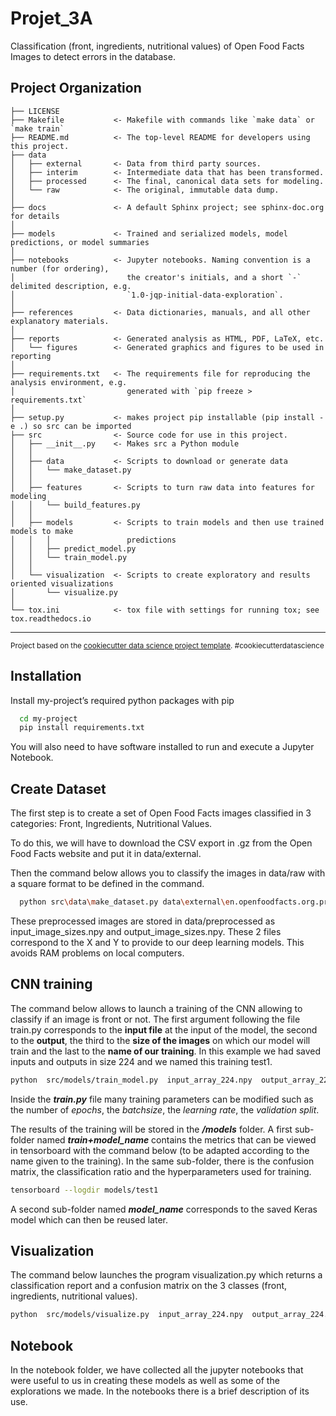 
Projet_3A
==============================

Classification (front, ingredients, nutritional values) of Open Food Facts Images to detect errors in the database.

Project Organization
------------

    ├── LICENSE
    ├── Makefile           <- Makefile with commands like `make data` or `make train`
    ├── README.md          <- The top-level README for developers using this project.
    ├── data
    │   ├── external       <- Data from third party sources.
    │   ├── interim        <- Intermediate data that has been transformed.
    │   ├── processed      <- The final, canonical data sets for modeling.
    │   └── raw            <- The original, immutable data dump.
    │
    ├── docs               <- A default Sphinx project; see sphinx-doc.org for details
    │
    ├── models             <- Trained and serialized models, model predictions, or model summaries
    │
    ├── notebooks          <- Jupyter notebooks. Naming convention is a number (for ordering),
    │                         the creator's initials, and a short `-` delimited description, e.g.
    │                         `1.0-jqp-initial-data-exploration`.
    │
    ├── references         <- Data dictionaries, manuals, and all other explanatory materials.
    │
    ├── reports            <- Generated analysis as HTML, PDF, LaTeX, etc.
    │   └── figures        <- Generated graphics and figures to be used in reporting
    │
    ├── requirements.txt   <- The requirements file for reproducing the analysis environment, e.g.
    │                         generated with `pip freeze > requirements.txt`
    │
    ├── setup.py           <- makes project pip installable (pip install -e .) so src can be imported
    ├── src                <- Source code for use in this project.
    │   ├── __init__.py    <- Makes src a Python module
    │   │
    │   ├── data           <- Scripts to download or generate data
    │   │   └── make_dataset.py
    │   │
    │   ├── features       <- Scripts to turn raw data into features for modeling
    │   │   └── build_features.py
    │   │
    │   ├── models         <- Scripts to train models and then use trained models to make
    │   │   │                 predictions
    │   │   ├── predict_model.py
    │   │   └── train_model.py
    │   │
    │   └── visualization  <- Scripts to create exploratory and results oriented visualizations
    │       └── visualize.py
    │
    └── tox.ini            <- tox file with settings for running tox; see tox.readthedocs.io


--------

<p><small>Project based on the <a target="_blank" href="https://drivendata.github.io/cookiecutter-data-science/">cookiecutter data science project template</a>. #cookiecutterdatascience</small></p>





## Installation

Install my-project’s required python packages with pip

```bash
  cd my-project
  pip install requirements.txt
```
You will also need to have software installed to run and execute a Jupyter Notebook.

## Create Dataset

The first step is to create a set of Open Food Facts images classified in 3 categories: Front, Ingredients, Nutritional Values.

To do this, we will have to download the CSV export in .gz from the Open Food Facts website and put it in data/external.

Then the command below allows you to classify the images in data/raw with a square format to be defined in the command.

```bash
  python src\data\make_dataset.py data\external\en.openfoodfacts.org.products.cs "Image sizes"
```

These preprocessed images are stored in data/preprocessed as input_image_sizes.npy and output_image_sizes.npy. These 2 files correspond to the X and Y to provide to our deep learning models.
This avoids RAM problems on local computers.



## CNN training

The command below allows to launch a training of the CNN allowing to classify if an image is front or not. The first argument following the file train.py corresponds to the **input file** at the input of the model, the second to the **output**, the third to the **size of the images** on which our model will train and the last to the **name of our training**.
In this example we had saved inputs and outputs in size 224 and we named this training test1.

```bash
python  src/models/train_model.py  input_array_224.npy  output_array_224.npy  224  test1
```
Inside the **_train.py_** file many training parameters can be modified such as the number of _epochs_, the _batchsize_, the _learning rate_, the _validation split_.

The results of the training will be stored in the **_/models_** folder. A first sub-folder named **_train+model_name_** contains the metrics that can be viewed in tensorboard with the command below (to be adapted according to the name given to the training). In the same sub-folder, there is the confusion matrix, the classification ratio and the hyperparameters used for training.

```bash
tensorboard --logdir models/test1
```

A second sub-folder named **_model_name_** corresponds to the saved Keras model which can then be reused later.

## Visualization

The command below launches the program visualization.py which returns a classification report and a confusion matrix on the 3 classes (front, ingredients, nutritional values).

```bash
python  src/models/visualize.py  input_array_224.npy  output_array_224.npy  model_name
```

## Notebook

In the notebook folder, we have collected all the jupyter notebooks that were useful to us in creating these models as well as some of the explorations we made. In the notebooks there is a brief description of its use.
